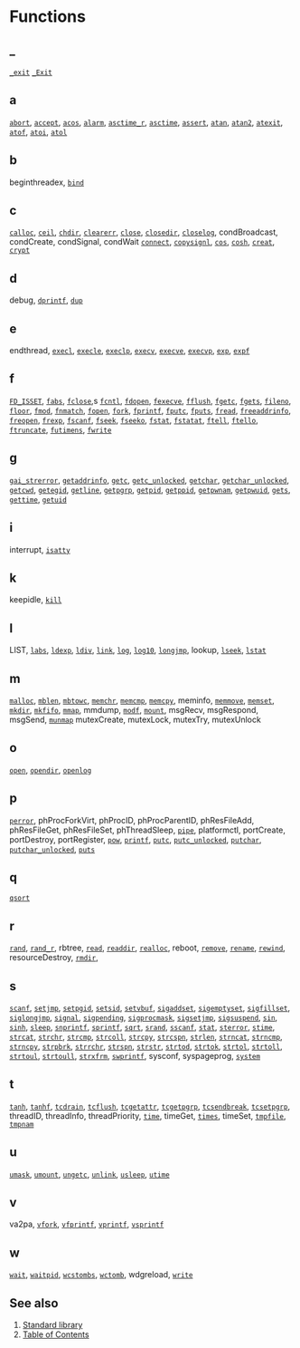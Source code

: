 # Functions

## _

[`_exit`](./_/_Exit.part-impl.md) <!-- #updated# -->
[`_Exit`](./_/_Exit.part-impl.md) <!-- #updated# -->

## a

[`abort`](./a/abort.part-impl.md),
[`accept`](./a/accept.part-impl.md),
[`acos`](./a/acos.impl.md),
[`alarm`](./a/alarm.impl.md),
[`asctime_r`](./a/asctime_r.impl.md),
[`asctime`](./a/asctime.impl.md),
[`assert`](./a/assert.impl.md),
[`atan`](./a/atan.part-impl.md),
[`atan2`](./a/atan2.part-impl.md),
[`atexit`](./a/atexit.part-impl.md),
[`atof`](./a/atof.part-impl.md),
[`atoi`](./a/atoi.part-impl.md),
[`atol`](./a/atol.part-impl.md)

## b

beginthreadex,
[`bind`](./b/bind.part-impl.md) <!-- #updated# -->

## c

[`calloc`](./c/calloc.part-impl.md),
[`ceil`](./c/ceil.part-impl.md),
[`chdir`](./c/chdir.part-impl.md),
[`clearerr`](./c/clearerr.md),
[`close`](./c/close.part-impl.md),
[`closedir`](./c/closedir.md),
[`closelog`](./c/closelog.md),
condBroadcast,
condCreate,
condSignal,
condWait
[`connect`](./c/connect.part-impl.md),
[`copysignl`](./c/copysignl.md),
[`cos`](./c/cos.md),
[`cosh`](./c/cosh.part-impl.md),
[`creat`](./c/creat.part-impl.md),
[`crypt`](./c/crypt.part-impl.md)

## d

debug,
[`dprintf`](./d/dprintf.part-impl.md),
[`dup`](./d/dup.part-impl.md)

## e

endthread,
[`execl`](./e/execl.part-impl.md),
[`execle`](./e/execle.part-impl.md),
[`execlp`](./e/execlp.part-impl.md),
[`execv`](./e/execv.part-impl.md),
[`execve`](./e/execve.part-impl.md),
[`execvp`](./e/execvp.part-impl.md),
[`exp`](./e/exp.part-impl.md),
[`expf`](./e/expf.part-impl.md)

## f

[`FD_ISSET`](./f/FD_ISSET.md),
[`fabs`](./f/fabs.md),
[`fclose`](./f/fclose.part-impl.md),s
[`fcntl`](./f/fcntl.part-impl.md),
[`fdopen`](./f/fdopen.part-impl.md),
[`fexecve`](./f/fexecve.part-impl.md),
[`fflush`](./f/fflush.part-impl.md),
[`fgetc`](./f/fgetc.part-impl.md),
[`fgets`](./f/fgets.part-impl.md),
[`fileno`](./f/fileno.part-impl.md),
[`floor`](./f/floor.part-impl.md),
[`fmod`](./f/fmod.md),
[`fnmatch`](./f/fnmatch.part-impl.md),
[`fopen`](./f/fopen.md),
[`fork`](./f/fork.part-impl.md),
[`fprintf`](./f/fprintf.part-impl.md),
[`fputc`](./f/fputc.part-impl.md),
[`fputs`](./f/fputs.part-impl.md),
[`fread`](./f/fread.part-impl.md),
[`freeaddrinfo`](./f/freeaddrinfo.part-impl.md),
[`freopen`](./f/freopen.md),
[`frexp`](./f/frexp.part-impl.md),
[`fscanf`](./f/fscanf.part-impl.md),
[`fseek`](./f/fseek.part-impl.md),
[`fseeko`](./f/fseeko.part-impl.md),
[`fstat`](./f/fstat.part-impl.md),
[`fstatat`](./f/fstatat.part-impl.md),
[`ftell`](./f/ftell.part-impl.md),
[`ftello`](./f/ftello.part-impl.md),
[`ftruncate`](./f/ftruncate.part-impl.md),
[`futimens`](./u/utime.part-impl.md), <!-- #updated# -->
[`fwrite`](./f/fwrite.part-impl.md)

## g

[`gai_strerror`](./g/gai_strerror.part-impl.md),
[`getaddrinfo`](./g/getaddrinfo.part-impl.md),
[`getc`](./g/getc.part-impl.md),
[`getc_unlocked`](./g/getc_unlocked.part-impl.md),
[`getchar`](./g/getchar.md),
[`getchar_unlocked`](./g/getchar_unlocked.part-impl.md),
[`getcwd`](./g/getcwd.part-impl.md),
[`getegid`](./g/getegid.md),
[`getline`](./g/getline.part-impl.md),
[`getpgrp`](./g/getpgrp.md),
[`getpid`](./g/getpid.md),
[`getppid`](./g/getppid.md),
[`getpwnam`](./g/getpwnam.md),
[`getpwuid`](./g/getpwuid.md),
[`gets`](./g/gets.md),
[`gettime`](./g/gettime.md),
[`getuid`](./g/getuid.md)

## i

interrupt,
[`isatty`](./i/isatty.md)

## k

keepidle,
[`kill`](./k/kill.md)

## l

LIST,
[`labs`](./l/labs.md),
[`ldexp`](./l/ldexp.md),
[`ldiv`](./l/ldiv.md),
[`link`](./l/link.md),
[`log`](./l/log.md),
[`log10`](./l/log10.md),
[`longjmp`](./l/longjmp.md),
lookup,
[`lseek`](./l/lseek.md),
[`lstat`](./l/lstat.part-impl.md)

## m

[`malloc`](./m/malloc.md),
[`mblen`](./m/mblen.md),
[`mbtowc`](./m/mbtowc.md),
[`memchr`](./m/memchr.md),
[`memcmp`](./m/memcmp.md),
[`memcpy`](./m/memcpy.md),
meminfo,
[`memmove`](./m/memmove.md),
[`memset`](./m/memset.md),
[`mkdir`](./m/mkdir.md),
[`mkfifo`](./m/mkfifo.md),
[`mmap`](./m/mmap.md),
mmdump,
[`modf`](./m/modf.md),
[`mount`](./m/mount.md),
msgRecv,
msgRespond,
msgSend,
[`munmap`](./m/munmap.md)
mutexCreate,
mutexLock,
mutexTry,
mutexUnlock

## o

[`open`](./o/open.md),
[`opendir`](./o/opendir.part-impl.md),
[`openlog`](./o/openlog.md)

## p

[`perror`](./p/perror.md),
phProcForkVirt,
phProcID,
phProcParentID,
phResFileAdd,
phResFileGet,
phResFileSet,
phThreadSleep,
[`pipe`](./p/pipe.md),
platformctl,
portCreate,
portDestroy,
portRegister,
[`pow`](./p/pow.md),
[`printf`](./p/printf.part-impl.md),
[`putc`](./p/putc.md),
[`putc_unlocked`](./p/putc_unlocked.part-impl.md),
[`putchar`](./p/putchar.md),
[`putchar_unlocked`](./p/putchar_unlocked.part-impl.md),
[`puts`](./p/puts.md)

## q

[`qsort`](./q/qsort.md)

## r

[`rand`](./r/rand.md),
[`rand_r`](./r/rand_r.md),
rbtree,
[`read`](./r/read.md),
[`readdir`](./r/readdir.md),
[`realloc`](./r/realloc.md),
reboot,
[`remove`](./r/remove.md),
[`rename`](./r/rename.md),
[`rewind`](./r/rewind.md),
resourceDestroy,
[`rmdir`](./r/rmdir.md),

## s

[`scanf`](./s/scanf.part-impl.md),
[`setjmp`](./s/setjmp.md),
[`setpgid`](./s/setpgid.md),
[`setsid`](./s/setsid.md),
[`setvbuf`](./s/setvbuf.md),
[`sigaddset`](./s/sigaddset.md),
[`sigemptyset`](./s/sigemptyset.md),
[`sigfillset`](./s/sigfillset.md),
[`siglongjmp`](./s/siglongjmp.md),
[`signal`](./s/signal.md),
[`sigpending`](./s/sigpending.md),
[`sigprocmask`](./s/sigprocmask.md),
[`sigsetjmp`](./s/sigsetjmp.md),
[`sigsuspend`](./s/sigsuspend.md),
[`sin`](./s/sin.md),
[`sinh`](./s/sinh.md),
[`sleep`](./s/sleep.md),
[`snprintf`](./s/snprintf.part-impl.md),
[`sprintf`](./s/sprintf.part-impl.md),
[`sqrt`](./s/sqrt.md),
[`srand`](./s/srand.md),
[`sscanf`](./s/sscanf.part-impl.md),
[`stat`](./s/stat.part-impl.md),
[`sterror`](./s/sterror.md),
[`stime`](./s/stime.md),
[`strcat`](./s/strcat.md),
[`strchr`](./s/strchr.md),
[`strcmp`](./s/strcmp.md),
[`strcoll`](./s/strcoll.md),
[`strcpy`](./s/strcpy.md),
[`strcspn`](./s/strcspn.md),
[`strlen`](./s/strlen.md),
[`strncat`](./s/strncat.md),
[`strncmp`](./s/strncmp.md),
[`strncpy`](./s/strncpy.md),
[`strpbrk`](./s/strpbrk.md),
[`strrchr`](./s/strrchr.md),
[`strspn`](./s/strspn.md),
[`strstr`](./s/strstr.md),
[`strtod`](./s/strtod.md),
[`strtok`](./s/strtok.md),
[`strtol`](./s/strtol.md),
[`strtoll`](./s/strtoll.md),
[`strtoul`](./s/strtoul.md),
[`strtoull`](./s/strtoull.md),
[`strxfrm`](./s/strxfrm.md),
[`swprintf`](./s/swprintf.md),
sysconf,
syspageprog,
[`system`](./s/system.md)

## t

[`tanh`](./t/tanh.part-impl.md), <!-- #updated# -->
[`tanhf`](./t/tanh.part-impl.md), <!-- #updated# -->
[`tcdrain`](./t/tcdrain.part-impl.md), <!-- #updated# -->
[`tcflush`](./t/tcflush.part-impl.md), <!-- #updated# -->
[`tcgetattr`](./t/tcgetattr.part-impl.md), <!-- #updated# -->
[`tcgetpgrp`](./t/tcgetpgrp.part-impl.md), <!-- #updated# -->
[`tcsendbreak`](./t/tcsendbreak.md),
[`tcsetpgrp`](./t/tcsetpgrp.md),
threadID,
threadInfo,
threadPriority,
[`time`](./t/time.md),
timeGet,
[`times`](./t/times.md),
timeSet,
[`tmpfile`](./t/tmpfile.md),
[`tmpnam`](./t/tmpnam.md)

## u

[`umask`](./u/umask.part-impl.md), <!-- #updated# -->
[`umount`](./u/umount.phrtos.md), <!-- #updated# -->
[`ungetc`](./u/ungetc.part-impl.md), <!-- #updated# -->
[`unlink`](./u/unlink.part-impl.md), <!-- #updated# -->
[`usleep`](./u/usleep.part-impl.md), <!-- #updated# -->
[`utime`](./u/utime.part-impl.md) <!-- #updated# -->

## v

va2pa,
[`vfork`](./v/vfork.part-impl.md), <!-- #updated# -->
[`vfprintf`](./v/vprintf.part-impl.md), <!-- #updated# -->
[`vprintf`](./v/vprintf.part-impl.md), <!-- #updated# -->
[`vsprintf`](./v/vprintf.part-impl.md) <!-- #updated# -->

## w

[`wait`](./w/waitpid.part-impl.md), <!-- #updated# -->
[`waitpid`](./w/waitpid.part-impl.md), <!-- #updated# -->
[`wcstombs`](./w/wcstombs.non-impl.md), <!-- #updated# -->
[`wctomb`](./w/wctomb.non-impl.md), <!-- #updated# -->
wdgreload,
[`write`](./w/write.part-impl.md) <!-- #updated# -->

## See also

1. [Standard library](../README.md)
2. [Table of Contents](../../README.md)